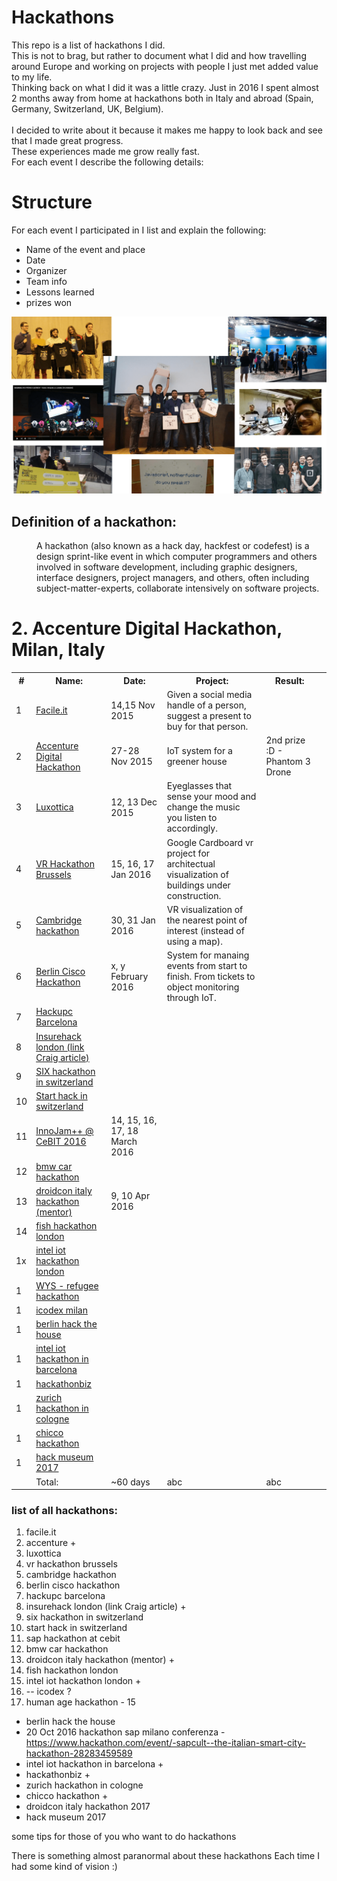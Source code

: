 # Hackathons

This repo is a list of hackathons I did. <br />
This is not to brag, but rather to document what I did and how travelling around Europe and working on projects with people
I just met added value to my life. <br />
Thinking back on what I did it was a little crazy. Just in 2016 I spent almost 2 months away from home at hackathons 
both in Italy and abroad (Spain, Germany, Switzerland, UK, Belgium). <br />
<br />
I decided to write about it because it makes me happy to look back and see that I made great progress.<br />
These experiences made me grow really fast.
<br />
For each event I describe the following details:



# Structure
For each event I participated in I list and explain the following:
* Name of the event and place
* Date
* Organizer
* Team info
* Lessons learned
* prizes won

![My attempt to do a creative collage](/media/hackathons_cover.png)

## Definition of a hackathon:
<dl>
    <dt></dt>
    <dd>A hackathon (also known as a hack day, hackfest or codefest) is a design sprint-like event in which computer programmers and others involved in software development, including graphic designers, interface designers, project managers, and others, often including subject-matter-experts, collaborate intensively on software projects.</dd>
</dl>


# 2. Accenture Digital Hackathon, Milan, Italy


<table>
    <tr>
        <th>#</th>
        <th>Name:</th>
        <th>Date:</th>
        <th>Project:</th>
        <th>Result:</th>
    </tr>
    <tr>
        <td>1</td>
        <td><a href="events/h01_facile_it/">Facile.it</a></td>
        <td>14,15 Nov 2015</td>
        <td>Given a social media handle of a person, suggest a present to buy for that person.</td>
        <td></td>
    </tr>
    <tr>
        <td>2</td>
        <td><a href="#">Accenture Digital Hackathon</a></td>
        <td>27-28 Nov 2015</td>
        <td>IoT system for a greener house</td>
        <td>2nd prize :D - Phantom 3 Drone</td>
    </tr>
    <tr>
        <td>3</td>
        <td><a href="#">Luxottica</a></td>
        <td>12, 13 Dec 2015</td>
        <td>Eyeglasses that sense your mood and change the music you listen to accordingly.</td>
        <td></td>
    </tr>
    <tr>
        <td>4</td>
        <td><a href="#">VR Hackathon Brussels</a></td>
        <td>15, 16, 17 Jan 2016</td>
        <td>Google Cardboard vr project for architectual visualization of buildings under construction.</td>
        <td></td>
    </tr>
    <tr>
        <td>5</td>
        <td><a href="#">Cambridge hackathon</a></td>
        <td>30, 31 Jan 2016</td>
        <td>VR visualization of the nearest point of interest (instead of using a map).</td>
        <td></td>
    <td></td>
    </tr>
    <tr>
        <td>6</td>
        <td><a href="#">Berlin Cisco Hackathon</a></td>
        <td>x, y February 2016</td>
        <td>System for manaing events from start to finish. From tickets to object monitoring through IoT.</td>
        <td></td>
    </tr>
    <tr>
        <td>7</td>
        <td><a href="#">Hackupc Barcelona</a></td>
        <td></td>
        <td></td>
        <td></td>
    </tr>
    <tr>
        <td>8</td>
        <td><a href="#">Insurehack london (link Craig article)</a></td>
        <td></td>
        <td></td>
        <td></td>
    </tr>
    <tr>
        <td>9</td>
        <td><a href="#">SIX hackathon in switzerland</a></td>
        <td></td>
        <td></td>
        <td></td>
    </tr>
    <tr>
        <td>10</td>
        <td><a href="#">Start hack in switzerland</a></td>
        <td></td>
        <td></td>
        <td></td>
    </tr>
    <tr>
        <td>11</td>
        <td><a href="#">InnoJam++ @ CeBIT 2016</a></td>
        <td>14, 15, 16, 17, 18 March 2016</td>
        <td></td>
        <td></td>
    </tr>
    <tr>
        <td>12</td>
        <td><a href="#">bmw car hackathon</a></td>
        <td></td>
        <td></td>
        <td></td>
    </tr>
    <tr>
        <td>13</td>
        <td><a href="#">droidcon italy hackathon (mentor)</a></td>
        <td>9, 10 Apr 2016</td>
        <td></td>
        <td></td>
    </tr>
    <tr>
        <td>14</td>
        <td><a href="#">fish hackathon london</a></td>
        <td></td>
        <td></td>
        <td></td>
    </tr>
    <tr>
        <td>1x</td>
        <td><a href="#">intel iot hackathon london</a></td>
        <td></td>
        <td></td>
        <td></td>
    </tr>
    <tr>
    <td>1</td>
        <td><a href="#">WYS - refugee hackathon</a></td>
        <td></td>
        <td></td>
        <td></td>
    </tr>
    <tr>
    <td>1</td>
        <td><a href="#">icodex milan</a></td>
        <td></td>
        <td></td>
        <td></td>
    </tr>
    <tr>
    <td>1</td>
        <td><a href="#">berlin hack the house</a></td>
        <td></td>
        <td></td>
        <td></td>
    </tr>
    <tr>
    <td>1</td>
        <td><a href="#">intel iot hackathon in barcelona</a></td>
        <td></td>
        <td></td>
        <td></td>
    </tr>
    <tr>
    <td>1</td>
        <td><a href="#">hackathonbiz</a></td>
        <td></td>
        <td></td>
        <td></td>
    </tr>
    <tr>
    <td>1</td>
        <td><a href="#">zurich hackathon in cologne</a></td>
        <td></td>
        <td></td>
        <td></td>
    </tr>
    <tr>
    <td>1</td>
        <td><a href="#">chicco hackathon</a></td>
        <td></td>
        <td></td>
        <td></td>
    </tr>
    <tr>
    <td>1</td>
        <td><a href="#">hack museum 2017</a></td>
        <td></td>
        <td></td>
        <td></td>
    </tr>
    <td><br /></td>
        <td>Total:</td>
        <td>~60 days</td>
        <td>abc</td>
        <td>abc</td>
    </tr>
</table>

### list of all hackathons:
1. facile.it
2. accenture +
3. luxottica
4. vr hackathon brussels
5. cambridge hackathon
6. berlin cisco hackathon
7. hackupc barcelona
8. insurehack london (link Craig article) +
9. six hackathon in switzerland
10. start hack in switzerland
11. sap hackathon at cebit
12. bmw car hackathon
13. droidcon italy hackathon (mentor) +
14. fish hackathon london
15. intel iot hackathon london +
16. -- icodex ?
17. human age hackathon - 15
* berlin hack the house
* 20 Oct 2016 hackathon sap milano conferenza - https://www.hackathon.com/event/-sapcult--the-italian-smart-city-hackathon-28283459589
* intel iot hackathon in barcelona +
* hackathonbiz +
* zurich hackathon in cologne
* chicco hackathon +
* droidcon italy hackathon 2017
* hack museum 2017




some tips for those of you who want to do hackathons




There is something almost paranormal about these hackathons
Each time I had some kind of vision :)
